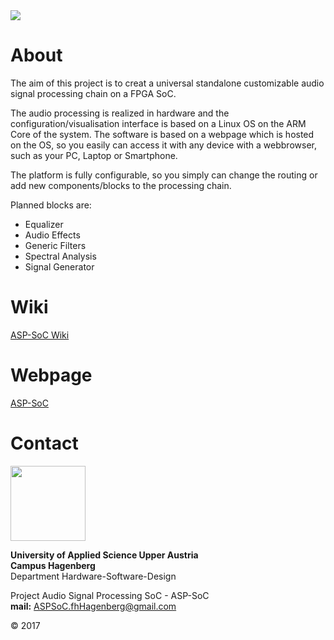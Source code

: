 <img src="https://asp-soc.github.io/Pictures/aspsoc1.png">

# About

The aim of this project is to creat a universal standalone customizable audio signal processing chain on a FPGA SoC.

The audio processing is realized in hardware and the configuration/visualisation interface is based on a Linux OS on the ARM Core of the system. The software is based on a webpage which is hosted on the OS, so you easily can access it with any device with a webbrowser, such as your PC, Laptop or Smartphone. 

The platform is fully configurable, so you simply can change the routing or add new components/blocks to the processing chain.

Planned blocks are:

* Equalizer
* Audio Effects
* Generic Filters
* Spectral Analysis
* Signal Generator


# Wiki

[ASP-SoC Wiki](https://github.com/ASP-SoC/ASP-SoC/wiki)

# Webpage

[ASP-SoC](https://asp-soc.github.io/)

# Contact

<img src="https://asp-soc.github.io/Pictures/fhLogo.png" width="120" >

**University of Applied Science Upper Austria**  
**Campus Hagenberg**  
Department Hardware-Software-Design

Project Audio Signal Processing SoC - ASP-SoC  
**mail:** ASPSoC.fhHagenberg@gmail.com  

© 2017
